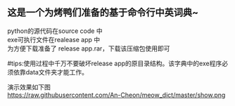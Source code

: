 ## 这是一个为烤鸭们准备的基于命令行中英词典~                 
                
python的源代码在source code 中                 
exe可执行文件在realease app 中                  
为方便下载准备了 release app.rar，下载该压缩包使用即可    

#tips:使用过程中千万不要破坏release app的原目录结构。该字典中的exe程序必须依靠data文件夹才能工作。
             
演示效果如下图    
https://raw.githubusercontent.com/An-Cheon/meow_dict/master/show.png             